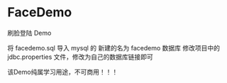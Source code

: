 # FaceDemo

刷脸登陆 Demo

将 facedemo.sql 导入 mysql 的 新建的名为 facedemo 数据库
修改项目中的 jdbc.properties 文件，修改为自己的数据库链接即可


该Demo纯属学习用途，不可商用！！！



